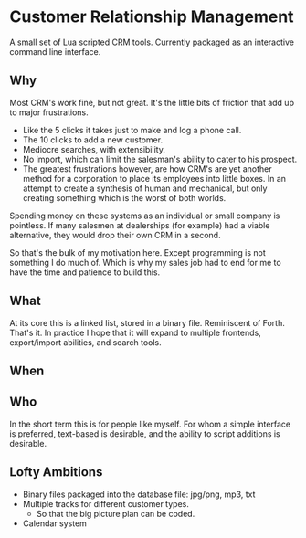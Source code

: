 # Customer Relationship Management

A small set of Lua scripted CRM tools. Currently packaged as an interactive command line interface. 

## Why

Most CRM's work fine, but not great. It's the little bits of friction that add up to major frustrations. 

  * Like the 5 clicks it takes just to make and log a phone call. 
  * The 10 clicks to add a new customer. 
  * Mediocre searches, with extensibility. 
  * No import, which can limit the salesman's ability to cater to his prospect. 
  * The greatest frustrations however, are how CRM's are yet another
    method for a corporation to place its employees into little boxes. 
    In an attempt to create a synthesis of human and mechanical, but
    only creating something which is the worst of both worlds. 

Spending money on these systems as an individual or small company is pointless.
If many salesmen at dealerships (for example) had a viable alternative, 
they would drop their own CRM in a second. 

So that's the bulk of my motivation here. Except programming is not something I do much of. Which is why my sales job had to end for me to have the time and patience to build this. 

## What

At its core this is a linked list, stored in a binary file. Reminiscent of Forth. That's it. In practice I hope that it will expand to multiple frontends, export/import abilities, and search tools. 

## When 
## Who

In the short term this is for people like myself. For whom a simple interface is preferred, text-based is desirable, and the ability to script additions is desirable. 

## Lofty Ambitions
* Binary files packaged into the database file: jpg/png, mp3, txt
* Multiple tracks for different customer types. 
  * So that the big picture plan can be coded.
* Calendar system

